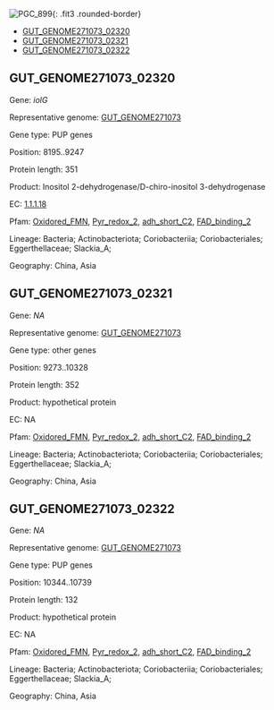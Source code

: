 ![PGC_899](../static/images/Clusters_figure/PGC_899.jpg){: .fit3 .rounded-border}

<ul id="myTab" class="nav nav-tabs">
  <li class="active">
        <a href="#tab1" data-toggle="tab">GUT_GENOME271073_02320</a>
  </li>
<li><a href="#tab2" data-toggle="tab">GUT_GENOME271073_02321</a></li>
<li><a href="#tab3" data-toggle="tab">GUT_GENOME271073_02322</a></li>
</ul>

<div id="myTabContent" class="tab-content">
  <div class="tab-pane fade in active" id="tab1">

<h2 id="GUT_GENOME271073_02320">GUT_GENOME271073_02320</h2>
<p>Gene: <em>iolG</em>
<p>Representative genome: <a href="https://www.ebi.ac.uk/metagenomics/genomes/MGYG-HGUT-02509">GUT_GENOME271073</a></p>
<p>Gene type: PUP genes</p>
<p>Position: 8195..9247</p>
<p>Protein length: 351</p>
<p>Product: Inositol 2-dehydrogenase/D-chiro-inositol 3-dehydrogenase</p>
<p>EC: <a href="https://www.brenda-enzymes.org/enzyme.php?ecno=1.1.1.18">1.1.1.18</a></p>
<p>Pfam: <a href="http://pfam.xfam.org/family/Oxidored_FMN">Oxidored_FMN</a>, <a href="http://pfam.xfam.org/family/Pyr_redox_2">Pyr_redox_2</a>, <a href="http://pfam.xfam.org/family/adh_short_C2">adh_short_C2</a>, <a href="http://pfam.xfam.org/family/FAD_binding_2">FAD_binding_2</a></p>
<p>Lineage: Bacteria; Actinobacteriota; Coriobacteriia; Coriobacteriales; Eggerthellaceae; Slackia_A; </p>
<p>Geography: China, Asia</p>
  </div>

  <div class="tab-pane fade" id="tab2">

<h2 id="GUT_GENOME271073_02321">GUT_GENOME271073_02321</h2>
<p>Gene: <em>NA</em></p>
<p>Representative genome: <a href="https://www.ebi.ac.uk/metagenomics/genomes/MGYG-HGUT-02509">GUT_GENOME271073</a></p>
<p>Gene type: other genes</p>
<p>Position: 9273..10328</p>
<p>Protein length: 352</p>
<p>Product: hypothetical protein</p>
<p>EC: NA</p>
<p>Pfam: <a href="http://pfam.xfam.org/family/Oxidored_FMN">Oxidored_FMN</a>, <a href="http://pfam.xfam.org/family/Pyr_redox_2">Pyr_redox_2</a>, <a href="http://pfam.xfam.org/family/adh_short_C2">adh_short_C2</a>, <a href="http://pfam.xfam.org/family/FAD_binding_2">FAD_binding_2</a></p>
<p>Lineage: Bacteria; Actinobacteriota; Coriobacteriia; Coriobacteriales; Eggerthellaceae; Slackia_A; </p>
<p>Geography: China, Asia</p>

  </div>
  <div class="tab-pane fade" id="tab3">

<h2 id="GUT_GENOME271073_02322">GUT_GENOME271073_02322</h2>
<p>Gene: <em>NA</em></p>
<p>Representative genome: <a href="https://www.ebi.ac.uk/metagenomics/genomes/MGYG-HGUT-02509">GUT_GENOME271073</a></p>
<p>Gene type: PUP genes</p>
<p>Position: 10344..10739</p>
<p>Protein length: 132</p>
<p>Product: hypothetical protein</p>
<p>EC: NA</p>
<p>Pfam: <a href="http://pfam.xfam.org/family/Oxidored_FMN">Oxidored_FMN</a>, <a href="http://pfam.xfam.org/family/Pyr_redox_2">Pyr_redox_2</a>, <a href="http://pfam.xfam.org/family/adh_short_C2">adh_short_C2</a>, <a href="http://pfam.xfam.org/family/FAD_binding_2">FAD_binding_2</a></p>
<p>Lineage: Bacteria; Actinobacteriota; Coriobacteriia; Coriobacteriales; Eggerthellaceae; Slackia_A; </p>
<p>Geography: China, Asia</p>

  </div>
</div>
